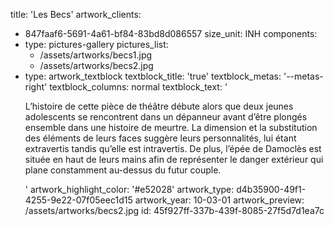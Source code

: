 title: 'Les Becs'
artwork_clients:
  - 847faaf6-5691-4a61-bf84-83bd8d086557
size_unit: INH
components:
  -
    type: pictures-gallery
    pictures_list:
      - /assets/artworks/becs1.jpg
      - /assets/artworks/becs2.jpg
  -
    type: artwork_textblock
    textblock_title: 'true'
    textblock_metas: '--metas-right'
    textblock_columns: normal
    textblock_text: '<p>L’histoire de cette pièce de théâtre débute alors que deux jeunes adolescents se rencontrent dans un dépanneur avant d’être plongés ensemble dans une histoire de meurtre.&nbsp;La dimension et la substitution des éléments de leurs faces&nbsp;suggère leurs personnalités, lui étant extravertis tandis qu’elle est intravertis. De plus, l’épée de Damoclès est située en haut de leurs mains afin de représenter le danger extérieur qui plane constamment au-dessus du futur couple.</p>'
artwork_highlight_color: '#e52028'
artwork_type: d4b35900-49f1-4255-9e22-07f05eec1d15
artwork_year: 10-03-01
artwork_preview: /assets/artworks/becs2.jpg
id: 45f927ff-337b-439f-8085-27f5d7d1ea7c
